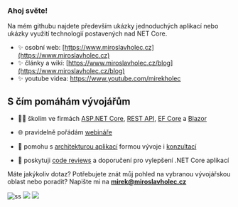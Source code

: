 ### Ahoj světe!

Na mém githubu najdete především ukázky jednoduchých aplikací nebo ukázky využití technologií postavených nad NET Core.

- ✨ osobní web: [https://www.miroslavholec.cz](https://www.miroslavholec.cz)
- ✨ články a wiki: [https://www.miroslavholec.cz/blog](https://www.miroslavholec.cz/blog)
- ✨ youtube videa: https://www.youtube.com/mirekholec



## S čím pomáhám vývojářům

- 👨‍🎓 školím ve firmách [ASP.NET Core](https://www.miroslavholec.cz/skoleni/vyvoj-aplikaci-v-asp-net-core), [REST API](https://www.miroslavholec.cz/skoleni/asp-net-core-rest-api), [EF Core](https://www.miroslavholec.cz/skoleni/entity-framework-core) a [Blazor](https://www.miroslavholec.cz/skoleni/blazor-server-web-assembly)

- 🌐 pravidelně pořádám [webináře](https://www.miroslavholec.cz/webinare)

- 🤝 pomohu s [architekturou aplikací](https://www.miroslavholec.cz/architektura-rest-api) formou vývoje i [konzultací](https://www.miroslavholec.cz/konzultace)

- 🤝 poskytuji [code reviews](https://www.miroslavholec.cz/konzultace) a doporučení pro vylepšení .NET Core aplikací

  

Máte jakýkoliv dotaz? Potřebujete znát můj pohled na vybranou vývojářskou oblast nebo poradit? Napište mi na **mirek@miroslavholec.cz**

![ss](https://vistr.dev/badge?repo=mholec.Infographics)
[![](https://img.shields.io/badge/-@miroslavholec?style=flat-square&logo=twitter&logoColor=ffffff)](https://twitter.com/miroslavholec)
[![](https://img.shields.io/badge/-@mholec?style=flat-square&logo=github)](https://github.com/mholec)
